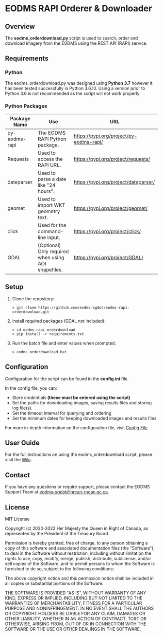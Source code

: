 EODMS RAPI Orderer & Downloader
=================================================

## Overview

The **eodms_orderdownload.py** script is used to search, order and download imagery from the EODMS using the REST API (RAPI) service.

## Requirements

### Python

The eodms_orderdownload.py was designed using **Python 3.7** however it has been tested successfully in Python 3.6.10. Using a version prior to Python 3.6 is not recommended as the script will not work properly.

### Python Packages

| Package Name  | Use                                                 | URL                                     |
|---------------|-----------------------------------------------------|-----------------------------------------|
| py-eodms-rapi | The EODMS RAPI Python package.                      | https://pypi.org/project/py-eodms-rapi/ |
| Requests      | Used to access the RAPI URL.                        | https://pypi.org/project/requests/      |
| dateparser    | Used to parse a date like "24 hours".               | https://pypi.org/project/dateparser/    |
| geomet        | Used to import WKT geometry text.                   | https://pypi.org/project/geomet/        |
| click         | Used for the command-line input.                    | https://pypi.org/project/click/         |
| GDAL          | (Optional) Only required when using AOI shapefiles. | https://pypi.org/project/GDAL/          |

## Setup

1. Clone the repository:
	
	```dos
	> git clone https://github.com/eodms-sgdot/eodms-rapi-orderdownload.git
	```
	
2. Install required packages (GDAL not included):

	```dos
	> cd eodms-rapi-orderdownload
	> pip install -r requirements.txt
	```
	
3. Run the batch file and enter values when prompted:
	
	```dos
	> eodms_orderdownload.bat
	```
	
## Configuration

Configuration for the script can be found in the **config.ini** file.

In the config file, you can: 

- Store credentials **(these must be entered using the script)**
- Set the paths for downloading images, saving results files and storing log file(s).
- Set the timeout interval for querying and ordering
- Set the minimum dates for keeping downloaded images and results files

For more in-depth information on the configuration file, visit [Config File](https://github.com/eodms-sgdot/eodms-rapi-orderdownload/wiki/Config-File).

## User Guide

For the full instructions on using the eodms_orderdownload script, please visit the [Wiki](https://github.com/eodms-sgdot/eodms-rapi-orderdownload/wiki).

## Contact

If you have any questions or require support, please contact the EODMS Support Team at eodms-sgdot@nrcan-rncan.gc.ca.

## License

MIT License

Copyright (c) 2020-2022 Her Majesty the Queen in Right of Canada, as 
represented by the President of the Treasury Board

Permission is hereby granted, free of charge, to any person obtaining a 
copy of this software and associated documentation files (the "Software"), 
to deal in the Software without restriction, including without limitation 
the rights to use, copy, modify, merge, publish, distribute, sublicense, 
and/or sell copies of the Software, and to permit persons to whom the 
Software is furnished to do so, subject to the following conditions:

The above copyright notice and this permission notice shall be included in 
all copies or substantial portions of the Software.

THE SOFTWARE IS PROVIDED "AS IS", WITHOUT WARRANTY OF ANY KIND, EXPRESS OR
IMPLIED, INCLUDING BUT NOT LIMITED TO THE WARRANTIES OF MERCHANTABILITY,
FITNESS FOR A PARTICULAR PURPOSE AND NONINFRINGEMENT. IN NO EVENT SHALL THE
AUTHORS OR COPYRIGHT HOLDERS BE LIABLE FOR ANY CLAIM, DAMAGES OR OTHER
LIABILITY, WHETHER IN AN ACTION OF CONTRACT, TORT OR OTHERWISE, ARISING 
FROM, OUT OF OR IN CONNECTION WITH THE SOFTWARE OR THE USE OR OTHER 
DEALINGS IN THE SOFTWARE.
